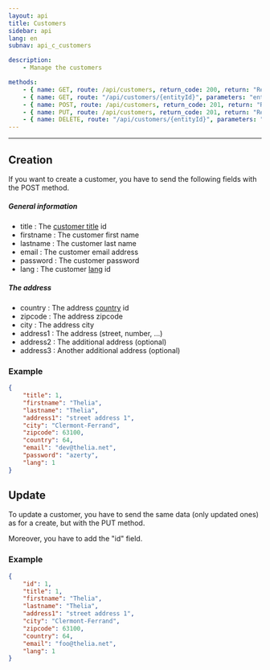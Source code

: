 ```yaml
---
layout: api
title: Customers
sidebar: api
lang: en
subnav: api_c_customers

description:
    - Manage the customers

methods:
    - { name: GET, route: /api/customers, return_code: 200, return: "Results of the 'customer' loop" }
    - { name: GET, route: "/api/customers/{entityId}", parameters: "entityId: The customer id", return_code: 200, return: "Results of the 'customer' loop for entityId" }
    - { name: POST, route: /api/customers, return_code: 201, return: "Results of the 'customer' loop for the created customer"}
    - { name: PUT, route: /api/customers, return_code: 201, return: "Results of the 'customer' loop for the updated customer" }
    - { name: DELETE, route: "/api/customers/{entityId}", parameters: "entityId: The customer id", return_code: 204, return: Nothing }
---
```

---

## Creation

If you want to create a customer, you have to send the following fields with the POST method.

##### General information

- title : The [customer title](title.html) id</li>
- firstname  : The customer first name
- lastname  : The customer last name
- email  : The customer email address
- password  : The customer password
- lang : The customer [lang](lang.html) id


##### The address

-  country : The address [country](country.html) id 
-  zipcode : The address zipcode 
-  city : The address city 
-  address1 : The address (street, number, ...) 
-  address2 : The additional address (optional) 
-  address3 : Another additional address (optional) 

### Example
```json
{
    "title": 1,
    "firstname": "Thelia",
    "lastname": "Thelia",
    "address1": "street address 1",
    "city": "Clermont-Ferrand",
    "zipcode": 63100,
    "country": 64,
    "email": "dev@thelia.net",
    "password": "azerty",
    "lang": 1
}
```

## Update

To update a customer, you have to send the same data (only updated ones) as for a create, but with the PUT method.

Moreover, you have to add the "id" field.

### Example
```json
{
    "id": 1,
    "title": 1,
    "firstname": "Thelia",
    "lastname": "Thelia",
    "address1": "street address 1",
    "city": "Clermont-Ferrand",
    "zipcode": 63100,
    "country": 64,
    "email": "foo@thelia.net",
    "lang": 1
}
```